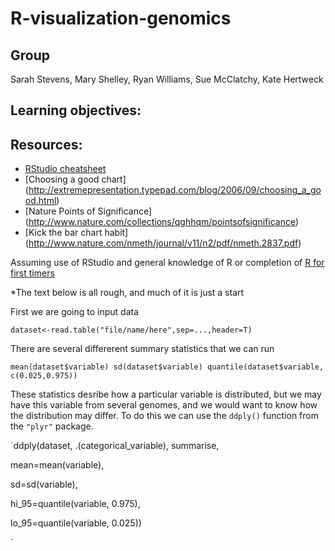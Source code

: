 R-visualization-genomics
=======================

Group
-----
Sarah Stevens, Mary Shelley, Ryan Williams, Sue McClatchy, Kate Hertweck

Learning objectives:
--------------------


Resources:
---------
* [RStudio cheatsheet](http://www.rstudio.com/resources/cheatsheets/)
* [Choosing a good chart] (http://extremepresentation.typepad.com/blog/2006/09/choosing_a_good.html)
* [Nature Points of Significance] (http://www.nature.com/collections/qghhqm/pointsofsignificance)
* [Kick the bar chart habit] (http://www.nature.com/nmeth/journal/v11/n2/pdf/nmeth.2837.pdf)

Assuming use of RStudio and general knowledge of R or completion of [R for first timers](https://github.com/datacarpentry/datacarpentry/tree/master/lessons/R/materials)


*The text below is all rough, and much of it is just a start

First we are going to input data

`dataset<-read.table("file/name/here",sep=...,header=T)`

There are several differerent summary statistics that we can run 

`mean(dataset$variable)
sd(dataset$variable)
quantile(dataset$variable, c(0.025,0.975))`

These statistics desribe how a particular variable is distributed, but we may have this variable from several genomes, and we would want to know how the distribution may differ.  To do this we can use the `ddply()` function from the `"plyr"` package.


`ddply(dataset, .(categorical_variable), summarise,

mean=mean(variable),

sd=sd(variable),

hi_95=quantile(variable, 0.975),

lo_95=quantile(variable, 0.025))

`



